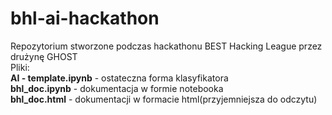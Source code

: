 # bhl-ai-hackathon
Repozytorium stworzone podczas hackathonu BEST Hacking League przez drużynę GHOST  
Pliki:  
**AI - template.ipynb** - ostateczna forma klasyfikatora  
**bhl_doc.ipynb** - dokumentacja w formie notebooka  
**bhl_doc.html** - dokumentacji w formacie html(przyjemniejsza do odczytu)  
